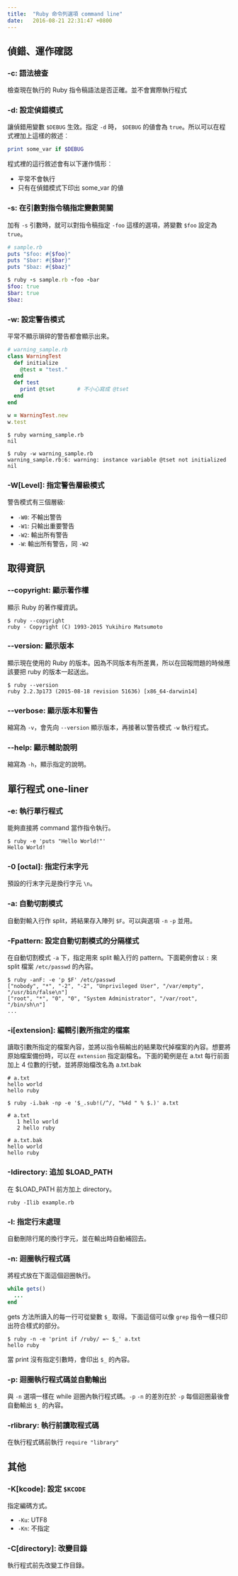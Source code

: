 ```yaml
---
title:  "Ruby 命令列選項 command line"
date:   2016-08-21 22:31:47 +0800
---
```


## 偵錯、運作確認
### -c: 語法檢查
檢查現在執行的 Ruby 指令稿語法是否正確。並不會實際執行程式

### -d: 設定偵錯模式
讓偵錯用變數 `$DEBUG` 生效。指定 `-d` 時， `$DEBUG` 的値會為 `true`。所以可以在程式裡加上這樣的敘述︰
```ruby
print some_var if $DEBUG
```
程式裡的這行敘述會有以下運作情形︰
- 平常不會執行
- 只有在偵錯模式下印出 some_var 的値

### -s: 在引數對指令稿指定變數開關
加有 `-s` 引數時，就可以對指令稿指定 `-foo` 這樣的選項，將變數 `$foo` 設定為 `true`。

```ruby
# sample.rb
puts "$foo: #{$foo}"
puts "$bar: #{$bar}"
puts "$baz: #{$baz}"

$ ruby -s sample.rb -foo -bar
$foo: true
$bar: true
$baz:
```

### -w: 設定警告模式
平常不顯示瑣碎的警告都會顯示出來。

```ruby
# warning_sample.rb
class WarningTest
  def initialize
    @test = "test."
  end
  def test
    print @tset       # 不小心寫成 @tset
  end
end

w = WarningTest.new
w.test
```

```shell
$ ruby warning_sample.rb
nil

$ ruby -w warning_sample.rb
warning_sample.rb:6: warning: instance variable @tset not initialized
nil
```

### -W[Level]: 指定警告層級模式
警告模式有三個層級:

- `-W0`: 不輸出警告
- `-W1`: 只輸出重要警告
- `-W2`: 輸出所有警告
- `-W`: 輸出所有警告，同 `-W2`

## 取得資訊
### --copyright: 顯示著作權
顯示 Ruby 的著作權資訊。

```shell
$ ruby --copyright
ruby - Copyright (C) 1993-2015 Yukihiro Matsumoto
```

### --version: 顯示版本
顯示現在使用的 Ruby 的版本。因為不同版本有所差異，所以在回報問題的時候應該要把 ruby 的版本一起送出。

```shell
$ ruby --version
ruby 2.2.3p173 (2015-08-18 revision 51636) [x86_64-darwin14]
```

### --verbose: 顯示版本和警告
縮寫為 `-v`，會先向 `--version` 顯示版本，再接著以警告模式 `-w` 執行程式。

### --help: 顯示輔助說明
縮寫為 `-h`，顯示指定的說明。


## 單行程式 one-liner
### -e: 執行單行程式
能夠直接將 command 當作指令執行。

```shell
$ ruby -e 'puts "Hello World!"'
Hello World!
```

### -0 [octal]: 指定行末字元
預設的行末字元是換行字元 `\n`。

### -a: 自動切割模式
自動對輸入行作 split，將結果存入陣列 `$F`。可以與選項 `-n` `-p` 並用。

### -Fpattern: 設定自動切割模式的分隔樣式
在自動切割模式 `-a` 下，指定用來 split 輸入行的 pattern。下面範例會以 `:` 來 split 檔案 `/etc/passwd` 的內容。
```shell
$ ruby -anF: -e 'p $F' /etc/passwd
["nobody", "*", "-2", "-2", "Unprivileged User", "/var/empty", "/usr/bin/false\n"]
["root", "*", "0", "0", "System Administrator", "/var/root", "/bin/sh\n"]
...
```

### -i[extension]: 編輯引數所指定的檔案
讀取引數所指定的檔案內容，並將以指令稿輸出的結果取代掉檔案的內容。想要將原始檔案備份時，可以在 `extension` 指定副檔名。下面的範例是在 a.txt 每行前面加上 4 位數的行號，並將原始檔改名為 a.txt.bak

```shell
# a.txt
hello world
hello ruby
```
```shell
$ ruby -i.bak -np -e '$_.sub!(/^/, "%4d " % $.)' a.txt
```
```
# a.txt
   1 hello world
   2 hello ruby

# a.txt.bak
hello world
hello ruby
```

### -Idirectory: 追加 $LOAD_PATH
在 $LOAD_PATH 前方加上 directory。

```shell
ruby -Ilib example.rb
```

### -l: 指定行末處理
自動刪除行尾的換行字元，並在輸出時自動補回去。

### -n: 迴圈執行程式碼
將程式放在下面這個迴圈執行。
```ruby
while gets()
  ...
end
```

gets 方法所讀入的每一行可從變數 `$_` 取得。下面這個可以像 `grep` 指令一樣只印出符合樣式的部分。

```shell
$ ruby -n -e 'print if /ruby/ =~ $_' a.txt
hello ruby
```

當 print 沒有指定引數時，會印出 `$_` 的內容。

### -p: 迴圈執行程式碼並自動輸出
與 `-n` 選項一樣在 while 迴圈內執行程式碼。`-p` `-n` 的差別在於 `-p` 每個迴圈最後會自動輸出 `$_` 的內容。

### -rlibrary: 執行前讀取程式碼
在執行程式碼前執行 `require "library"`

## 其他
### -K[kcode]: 設定 `$KCODE`
指定編碼方式。

- `-Ku`: UTF8
- `-Kn`: 不指定

### -C[directory]: 改變目錄
執行程式前先改變工作目錄。
